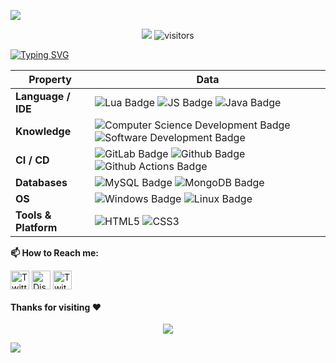 ![](assets/Bottom_up.svg)

<!--   my-icons -->
<p align="center">
    <a href="https://github.com/1A3Dev"><img src="https://img.shields.io/badge/status-updating-brightgreen.svg"></a>
    <img src="https://visitor-badge.laobi.icu/badge?page_id=1A3Dev.1A3Dev" alt="visitors"/>
</p>

<!--   my-ticker -->
[![Typing SVG](https://readme-typing-svg.demolab.com?pause=1000&center=true&vCenter=true&width=600&lines=Hi+there+I+am+1A3Dev+%3A\);Welcome+to+my+profile!;Over+5+years+of+programming+experience;Always+learning+new+languages)](https://git.io/typing-svg)

<!--   my-skils -->

| Property | Data |
|-|-|
| **Language / IDE** | ![Lua Badge](https://img.shields.io/badge/-Lua-3776AB?style=flat&logo=Lua&logoColor=white) ![JS Badge](https://img.shields.io/badge/-JavaScript-3776AB?style=flat&logo=JavaScript&logoColor=white) ![Java Badge](https://img.shields.io/badge/-Java-3776AB?style=flat&logo=Oracle&logoColor=white) |
| **Knowledge** | ![Computer Science Development Badge](https://img.shields.io/badge/-Computer%20Science-FAB040?style=flat&logoColor=white) ![Software Development Badge](https://img.shields.io/badge/-Software%20Development-FF6600?style=flat&logoColor=white) |
| **CI / CD** | ![GitLab Badge](https://img.shields.io/badge/-Gitlab%20-orange?style=flat&logo=GitLab&logoColor=white) ![Github Badge](https://img.shields.io/badge/-Github%20-2088FF?style=flat&logo=Github&logoColor=white) ![Github Actions Badge](https://img.shields.io/badge/-Git%20-2088FF?style=flat&logo=Git&logoColor=white) |
| **Databases**                                   | ![MySQL Badge](https://img.shields.io/badge/MySQL-%2300f.svg?logo=mysql&amp;logoColor=white) ![MongoDB Badge](https://img.shields.io/badge/-MongoDB-3776AB?style=flat&logo=MongoDB&logoColor=white) |
| **OS**                                          | ![Windows Badge](https://img.shields.io/badge/-Windows-black?style=flat&logo=Windows&logoColor=blue) ![Linux Badge](https://img.shields.io/badge/-Linux-3776AB?style=flat&logo=Linux&logoColor=white) |
| **Tools & Platform**                            | ![HTML5](https://img.shields.io/badge/HTML5-E34F26?style=for-the-badge&logo=html5&logoColor=white) ![CSS3](https://img.shields.io/badge/CSS3-1572B6?style=for-the-badge&logo=css3&logoColor=white) |

**📫 How to Reach me:**
<p align="left">
    <a href="https://twitter.com/1A3Dev" target="blank"><img align="center" src="https://cdn-icons-png.flaticon.com/512/733/733579.png" alt="Twitter" height="30" width="30" /></a>
    <a href="https://discord.com/users/303502679089348608" target="blank"><img align="center" src="https://cdn-icons-png.flaticon.com/512/4945/4945973.png" alt="Discord" height="30" width="30" /></a>
    <a href="https://twitch.tv/1A3Dev" target="blank"><img align="center" src="https://www.tailorbrands.com/wp-content/uploads/2021/04/twitch-logo.png" alt="Twitch" height="30" width="30" /></a>
</p>

#### Thanks for visiting :heart:

<p align="center">
<img src="https://profile-counter.glitch.me/1A3Dev/count.svg">
</p>

![](assets/Bottom_down.svg)
